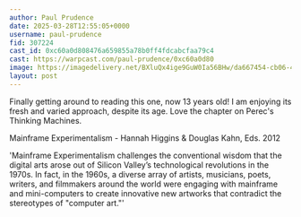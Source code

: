 ```yaml
---
author: Paul Prudence
date: 2025-03-28T12:55:05+0000
username: paul-prudence
fid: 307224
cast_id: 0xc60a0d808476a659855a78b0ff4fdcabcfaa79c4
cast: https://warpcast.com/paul-prudence/0xc60a0d80
image: https://imagedelivery.net/BXluQx4ige9GuW0Ia56BHw/da667454-cb06-44a5-2d79-c94618fc0e00/original
layout: post
---
```

Finally getting around to reading this one, now 13 years old! I am enjoying its fresh and varied approach, despite its age. Love the chapter on Perec's Thinking Machines.  
  
Mainframe Experimentalism - Hannah Higgins & Douglas Kahn, Eds. 2012  
  
'Mainframe Experimentalism challenges the conventional wisdom that the digital arts arose out of Silicon Valley’s technological revolutions in the 1970s. In fact, in the 1960s, a diverse array of artists, musicians, poets, writers, and filmmakers around the world were engaging with mainframe and mini-computers to create innovative new artworks that contradict the stereotypes of "computer art."'  

<img src='https://imagedelivery.net/BXluQx4ige9GuW0Ia56BHw/da667454-cb06-44a5-2d79-c94618fc0e00/original' alt='' referrerpolicy='no-referrer'/>